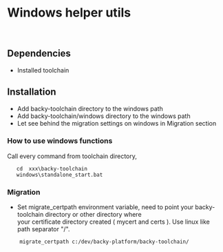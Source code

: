 # Windows helper utils

<br>

## Dependencies

* Installed toolchain

## Installation
* Add backy-toolchain directory to the windows path
* Add backy-toolchain/windows directory to the windows path
* Let see behind the migration settings on windows in Migration section

### How to use windows functions
Call every command from toolchain directory, 

``` 
   cd  xxx\backy-toolchain
   windows\standalone_start.bat   
```


### Migration

*   Set migrate_certpath environment variable, need to point your backy-toolchain directory or other directory where<br>
    your certificate directory created ( mycert and certs ). Use linux like path separator "/".<br>

``` 
    migrate_certpath c:/dev/backy-platform/backy-toolchain/
```

